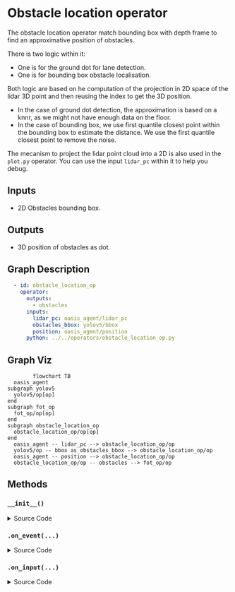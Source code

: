 
 
# Obstacle location operator

The obstacle location operator match bounding box with depth frame to find an approximative position of obstacles.

There is two logic within it:
- One is for the ground dot for lane detection.
- One is for bounding box obstacle localisation.

Both logic are based on he computation of the projection in 2D space of the lidar 3D point and then reusing the index to get the 3D position.

- In the case of ground dot detection, the approximation is based on a knnr, as we might not have enough data on the floor.
- In the case of bounding box, we use first quantile closest point within the bounding box to estimate the distance. We use the first quantile closest point to remove the noise.

The mecanism to project the lidar point cloud into a 2D is also used in the `plot.py` operator. You can use the input `lidar_pc` within it to help you debug.

## Inputs

- 2D Obstacles bounding box.

## Outputs

- 3D position of obstacles as dot.


## Graph Description

```yaml
  - id: obstacle_location_op
    operator: 
      outputs:
        - obstacles
      inputs:
        lidar_pc: oasis_agent/lidar_pc
        obstacles_bbox: yolov5/bbox
        position: oasis_agent/position
      python: ../../operators/obstacle_location_op.py
```

## Graph Viz

```mermaid
        flowchart TB
  oasis_agent
subgraph yolov5
  yolov5/op[op]
end
subgraph fot_op
  fot_op/op[op]
end
subgraph obstacle_location_op
  obstacle_location_op/op[op]
end
  oasis_agent -- lidar_pc --> obstacle_location_op/op
  yolov5/op -- bbox as obstacles_bbox --> obstacle_location_op/op
  oasis_agent -- position --> obstacle_location_op/op
  obstacle_location_op/op -- obstacles --> fot_op/op
```


<!---
This file is auto-generated using:
node .scripts/generate-python-operator-doc.js
-->

## Methods

### `__init__()`



<details>
  <summary>Source Code</summary>

```python
    def __init__(self):
        self.point_cloud = []
        self.camera_point_cloud = []
        self.ground_point_cloud = []
        self.camera_ground_point_cloud = []
        self.last_point_cloud = []
        self.last_camera_point_cloud = []
        self.obstacles = []
        self.obstacles_bbox = []
        self.position = []
        self.lanes = []


```

</details>

### `.on_event(...)`



<details>
  <summary>Source Code</summary>

```python

    def on_event(
        self,
        dora_event: dict,
        send_output: Callable[[str, bytes], None],
    ) -> DoraStatus:
        if dora_event["type"] == "INPUT":
            return self.on_input(dora_event, send_output)
        return DoraStatus.CONTINUE


```

</details>


### `.on_input(...)`



<details>
  <summary>Source Code</summary>

```python

    def on_input(
        self,
        dora_input: dict,
        send_output: Callable[[str, bytes], None],
    ):
        if "lidar_pc" == dora_input["id"]:
            point_cloud = np.array(dora_input["value"]).view(np.float32)
            point_cloud = point_cloud.reshape((-1, 3))

            # From Velodyne axis to Camera axis
            # from Velodyne axis:
            # x -> forward, y -> right, z -> top
            # to Camera axis:
            # x -> right, y -> bottom, z -> forward
            point_cloud = np.dot(
                point_cloud,
                VELODYNE_MATRIX,
            )

            # Forward points only ( forward = z > 0.1 )
            point_cloud = point_cloud[np.where(point_cloud[:, 2] > 0.1)]

            # Remove ground points. Above lidar only ( bottom = y < 1.0 )
            above_ground_point_index = np.where(point_cloud[:, 1] < 1.0)
            point_cloud = point_cloud[above_ground_point_index]
            self.ground_point_cloud = point_cloud[
                above_ground_point_index == False
            ]

            # 3D array -> 2D array with index_x -> pixel x, index_y -> pixel_y, value -> z
            camera_point_cloud = local_points_to_camera_view(
                point_cloud, INTRINSIC_MATRIX
            ).T
            self.camera_ground_point_cloud = local_points_to_camera_view(
                self.ground_point_cloud, INTRINSIC_MATRIX
            ).T

            self.camera_point_cloud = camera_point_cloud
            self.point_cloud = point_cloud

        elif "position" == dora_input["id"]:
            # Add sensor transform
            self.position = dora_input["value"].to_numpy().view(np.float32)
            self.extrinsic_matrix = get_extrinsic_matrix(
                get_projection_matrix(self.position)
            )

        elif "lanes" == dora_input["id"]:
            lanes = (
                np.array(dora_input["value"])
                .view(np.int32)
                .reshape((-1, 60, 2))
            )

            knnr = KNeighborsRegressor(n_neighbors=4)
            knnr.fit(
                self.camera_ground_point_cloud[:, :2], self.ground_point_cloud
            )

            processed_lanes = []
            for lane in lanes:
                lane_location = knnr.predict(lane)
                lane_location = np.array(lane_location)

                lane_location = np.hstack(
                    (
                        lane_location,
                        np.ones((lane_location.shape[0], 1)),
                    )
                )
                lane_location = np.dot(lane_location, self.extrinsic_matrix.T)[
                    :, :3
                ]
                processed_lanes.append(lane_location)
            processed_lanes = pa.array(
                np.array(processed_lanes, np.float32).ravel().view(np.uint8)
            )

            send_output("global_lanes", processed_lanes, dora_input["metadata"])

        elif "obstacles_bbox" == dora_input["id"]:
            if len(self.position) == 0 or len(self.point_cloud) == 0:
                return DoraStatus.CONTINUE

            # bbox = np.array([[min_x, max_x, min_y, max_y, confidence, label], ... n_bbox ... ])
            self.obstacles_bbox = (
                np.array(dora_input["value"]).view(np.int32).reshape((-1, 6))
            )

            obstacles_with_location = []
            for obstacle_bb in self.obstacles_bbox:
                [min_x, max_x, min_y, max_y, confidence, label] = obstacle_bb
                z_points = self.point_cloud[
                    np.where(
                        (self.camera_point_cloud[:, 0] > min_x)
                        & (self.camera_point_cloud[:, 0] < max_x)
                        & (self.camera_point_cloud[:, 1] > min_y)
                        & (self.camera_point_cloud[:, 1] < max_y)
                    )
                ]
                if len(z_points) > 0:
                    closest_point = z_points[
                        z_points[:, 2].argsort()[int(len(z_points) / 4)]
                    ]
                    obstacles_with_location.append(closest_point)
            if len(obstacles_with_location) > 0:
                obstacles_with_location = np.array(obstacles_with_location)
                obstacles_with_location = np.hstack(
                    (
                        obstacles_with_location,
                        np.ones((obstacles_with_location.shape[0], 1)),
                    )
                )
                obstacles_with_location = np.dot(
                    obstacles_with_location, self.extrinsic_matrix.T
                )[:, :3]

                predictions = get_predictions(
                    self.obstacles_bbox, obstacles_with_location
                )
                predictions_bytes = pa.array(
                    np.array(predictions, np.float32).ravel().view(np.uint8)
                )

                send_output(
                    "obstacles", predictions_bytes, dora_input["metadata"]
                )
            else:
                send_output(
                    "obstacles",
                    pa.array(np.array([]).ravel().view(np.uint8)),
                    dora_input["metadata"],
                )
        return DoraStatus.CONTINUE


```

</details>




<!---
This file is auto-generated using:
node .scripts/generate-python-operator-doc.js
-->
